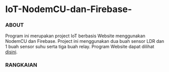 # IoT-NodemCU-dan-Firebase-

### ABOUT<br/>
Program ini merupakan project IoT berbasis Website menggunakan NodemCU dan Firebase. Project ini menggunakan dua buah sensor LDR dan 1 buah sensor suhu serta tiga buah relay.  Program Website dapat dilihat [disini](https://github.com/ASNProject/Website-IoT-Firebase.git).<br/>
### RANGKAIAN<br/>
